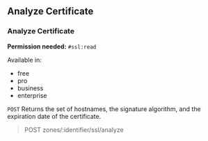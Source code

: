 ## Analyze Certificate



### Analyze Certificate

**Permission needed:** `#ssl:read`

Available in:

* free
* pro
* business
* enterprise

`POST` Returns the set of hostnames, the signature algorithm, and the expiration date of the certificate.

> POST zones/:identifier/ssl/analyze

